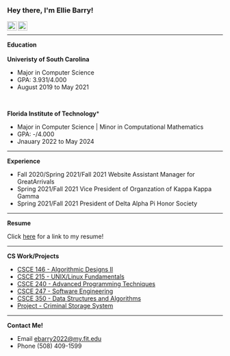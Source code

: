 ### Hey there, I'm Ellie Barry!
<a href="https://www.instagram.com/ellieebarry">
  <img align="left" alt="Ellie's Instagram" width="22px" src="https://upload.wikimedia.org/wikipedia/commons/thumb/a/a5/Instagram_icon.png/1024px-Instagram_icon.png" />
</a>
<a href="https://www.linkedin.com/in/ellieebarry">
  <img align="left" alt="Ellie's Linkedin" width="22px" src="https://raw.githubusercontent.com/peterthehan/peterthehan/master/assets/linkedin.svg" />
</a>

</br>

---

**Education**</br></br>
**Univeristy of South Carolina**
- Major in Computer Science
- GPA: 3.931/4.000
- August 2019 to May 2021
</br>

**Florida Institute of Technology***
- Major in Computer Science | Minor in Computational Mathematics
- GPA: -/4.000
- Jnauary 2022 to May 2024

---

**Experience**
- Fall 2020/Spring 2021/Fall 2021 Website Assistant Manager for GreatArrivals
- Spring 2021/Fall 2021 Vice President of Organzation of Kappa Kappa Gamma
- Spring 2021/Fall 2021 President of Delta Alpha Pi Honor Society

---

**Resume**

Click [here](https://github.com/ellieebarry/Resume/raw/main/Resume.pdf) for a link to my resume!

---

**CS Work/Projects**
- [CSCE 146 - Algorithmic Designs II](https://github.com/ellieebarry/CSCE146)
- [CSCE 215 - UNIX/Linux Fundamentals](https://github.com/ellieebarry/CSCE215)
- [CSCE 240 - Advanced Programming Techniques](https://github.com/ellieebarry/CSCE240)
- [CSCE 247 - Software Engineering](https://github.com/ellieebarry/CSCE247) 
- [CSCE 350 - Data Structures and Algorithms](https://github.com/ellieebarry/CSCE350) 
- [Project - Criminal Storage System](https://github.com/ellieebarry/CriminalStorageSystem)

---

**Contact Me!**
- Email ebarry2022@my.fit.edu
- Phone (508) 409-1599

